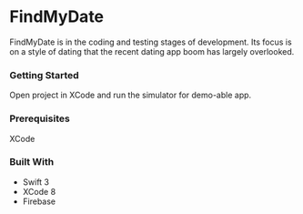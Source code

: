 # FindMyDate
  FindMyDate is in the coding and testing stages of development. Its focus is on a style of dating that the recent dating app
  boom has largely overlooked.

### Getting Started
  Open project in XCode and run the simulator for demo-able app. 
  
### Prerequisites
  XCode

### Built With
  - Swift 3
  - XCode 8
  - Firebase
